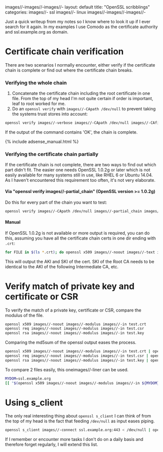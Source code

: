 images//-images//-images//-
layout: default
title: "OpenSSL scribblings"
categories:
images//- ssl
images//- linux
images//-images//-images//-

Just a quick writeup from my notes so I know where to look it up if I ever search for it again. In my examples I use Comodo as the certificate authority and ssl.example.org as domain.

# Certificate chain verification

There are two scenarios I normally encounter, either verify if the certificate chain is complete or find out where the certificate chain breaks.

### Verifying the whole chain

1. Concatenate the certificate chain including the root certificate in one file. From the top of my head I'm not quite certain if order is important, leaf to root worked for me.
2. Do an `openssl verify` with `images//-CApath /dev/null` to prevent taking the systems trust stores into account:

```bash
openssl verify images//-verbose images//-CApath /dev/null images//-CAfile concatenatedimages//-chainimages//-file.pem ssl.example.org.crt
```
If the output of the command contains 'OK', the chain is complete.

<!images//-images//-moreimages//-images//->

{% include adsense_manual.html %}

### Verifying the certificate chain partially

If the certificate chain is not complete, there are two ways to find out which part didn't fit. The easier one needs OpenSSL 1.0.2g or later which is not easily available for many systems still in use, like RHEL 6 or Ubuntu 14.04. As I haven't encountered this requirement too often, it's not very elaborate.

#### Via "openssl verify images//-partial_chain" (OpenSSL version >= 1.0.2g)

Do this for every part of the chain you want to test:

```bash
openssl verify images//-CApath /dev/null images//-partial_chain images//-trusted addtrustexternalcaroot.crt comodorsaaddtrustca.crt
```

#### Manual

If OpenSSL 1.0.2g is not available or more output is required, you can do this, assuming you have all the certificate chain certs in one dir ending with `.crt`:

```bash
for FILE in $(ls *.crt); do openssl x509 images//-noout images//-text images//-in ${FILE} | grep "Key Identifier" images//-A1
```

This will output the AKI and SKI of the cert. SKI of the Root CA needs to be identical to the AKI of the following Intermediate CA, etc.

# Verify match of private key and certificate or CSR

To verify the match of a private key, certificate or CSR, compare the modulus of the file.

```bash
openssl x509 images//-noout images//-modulus images//-in test.crt
openssl req images//-noout images//-modulus images//-in test.csr
openssl rsa images//-noout images//-modulus images//-in test.key
```

Comparing the md5sum of the openssl output eases the process.

```bash
openssl x509 images//-noout images//-modulus images//-in test.crt | openssl md5
openssl req images//-noout images//-modulus images//-in test.csr | openssl md5
openssl rsa images//-noout images//-modulus images//-in test.key | openssl md5
```

To compare 2 files easily, this oneimages//-liner can be used.

```bash
MYDOM=ssl.example.org
[[ "$(openssl x509 images//-noout images//-modulus images//-in ${MYDOM}.crt |openssl md5)" == "$(openssl rsa images//-noout images//-modulus images//-in ${MYDOM}.key | openssl md5)" ]] && echo "OK" || echo "NOT OK"
```

# Using s_client

The only real interesting thing about `openssl s_client` I can think of from the top of my head is the fact that feeding `/dev/null` as input eases piping.

```bash
openssl s_client images//-connect ssl.example.org:443 < /dev/null | openssl x509 images//-noout images//-text
```

If I remember or encounter more tasks I don't do on a daily basis and therefore forget regularly, I will extend this list.